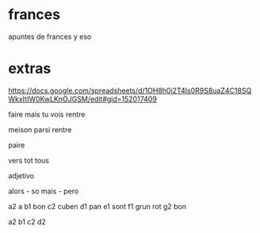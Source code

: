 # frances
apuntes de frances y eso


# extras
https://docs.google.com/spreadsheets/d/1OH8h0i2T4Is0R9S8uaZ4C18SQWkxItIW0KwLKnOJGSM/edit#gid=152017409


faire
mais
tu vois
rentre


meison
parsi
rentre

paire

vers
tot
tous

adjetivo



alors - so
mais - pero


a2 a
b1 bon
c2 cuben
d1 pan
e1 sont
f1 grun rot
g2 bon

a2
b1
c2
d2
